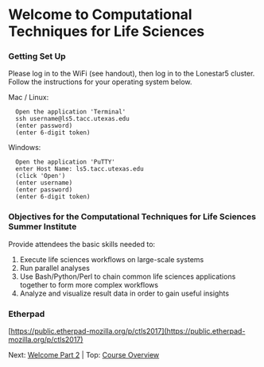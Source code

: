 # Welcome to Computational Techniques for Life Sciences

### Getting Set Up

Please log in to the WiFi (see handout), then log in to the Lonestar5 cluster. Follow the instructions for your operating system below.

Mac / Linux:

```
  Open the application 'Terminal'
  ssh username@ls5.tacc.utexas.edu 
  (enter password)
  (enter 6-digit token)
```

Windows:

```
  Open the application 'PuTTY'
  enter Host Name: ls5.tacc.utexas.edu
  (click 'Open')
  (enter username)
  (enter password)
  (enter 6-digit token)
```



### Objectives for the Computational Techniques for Life Sciences Summer Institute

 Provide attendees the basic skills needed to:

 1. Execute life sciences workflows on large-scale systems
 2. Run parallel analyses
 3. Use Bash/Python/Perl to chain common life sciences applications together to form more complex workflows
 4. Analyze and visualize result data in order to gain useful insights

### Etherpad
[https://public.etherpad-mozilla.org/p/ctls2017](https://public.etherpad-mozilla.org/p/ctls2017)

Next: [Welcome Part 2](welcome_02.md) | Top: [Course Overview](../../index.md)

